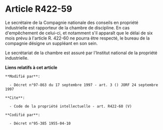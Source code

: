 # Article R422-59

Le secrétaire de la Compagnie nationale des conseils en propriété industrielle est rapporteur de la chambre de discipline. En
cas d'empêchement de celui-ci, et notamment s'il apparaît que le délai de six mois prévu à l'article R. 422-60 ne pourra être
respecté, le bureau de la compagnie désigne un suppléant en son sein. 

Le secrétariat de la chambre est assuré par l'Institut national de la propriété industrielle.

**Liens relatifs à cet article**

	**Modifié par**:

	  - Décret n°97-863 du 17 septembre 1997 - art. 3 () JORF 24 septembre 1997

	**Cite**:

	  - Code de la propriété intellectuelle - art. R422-60 (V)

	**Codifié par**:

	  - Décret n°95-385 1955-04-10
